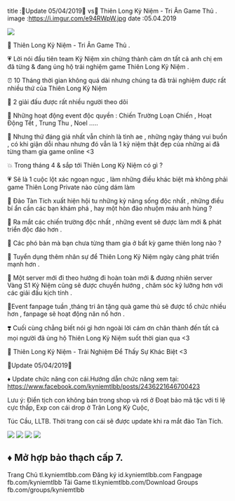 title :📣Update 05/04/2019📣 vs💞 Thiên Long Kỷ Niệm - Tri Ân Game Thủ .
image :https://i.imgur.com/e94RWpW.jpg
date  :05.04.2019

![](https://i.imgur.com/e94RWpW.jpg)

💞 Thiên Long Kỷ Niệm - Tri Ân Game Thủ .

💗 Lời nói đầu tiên team Kỷ Niệm xin chừng thành cảm ơn tất cả anh chị em đã từng & đang ủng hộ trải nghiệm game Thiên Long Kỷ Niệm . 

⏰ 10 Tháng thời gian không quá dài nhưng chúng ta đã trải nghiệm được rất nhiều thứ của Thiên Long Kỷ Niệm 

🎈 2 giải đấu được rất nhiều người theo dõi 

🎈 Những hoạt động event độc quyền : Chiến Trường Loạn Chiến , Hoạt Động Tết , Trung Thu , Noel .....

🎁 Nhưng thứ đáng giá nhất vẫn chính là tình ae , những ngày tháng vui buồn , có khi giận dỗi nhau nhưng đó vẫn là 1 kỷ niệm thật đẹp của những ai đã từng tham gia game online <3 

💥 Trong tháng 4 & sắp tới Thiên Long Kỷ Niệm có gì ?

💗 Sẽ là 1 cuộc lột xác ngoạn ngục , làm những điều khác biệt mà không phải game Thiên Long Private nào cũng dám làm 

🎈 Đảo Tàn Tích xuất hiện hội tu những kỷ năng sống độc nhất , những điều bí ẩn cần các bạn khám phá , hay một hòn đảo nhuộm máu anh hùng ?

🎈 Ra mắt các chiến trường độc nhất , những event sẽ được làm mới & phát triển độc đáo hơn .

🎈 Các phó bản mà bạn chưa từng tham gia ở bất kỳ game thiên long nào ?

🎈 Tuyển dụng thêm nhân sự để Thiên Long Kỷ Niệm ngày càng phát triển mạnh hơn .

🎈 Một server mới đi theo hướng đi hoàn toàn mới & đương nhiên server Vàng S1 Kỷ Niệm cũng sẽ được chuyển hướng , chăm sóc kỹ lưỡng hơn với các giải đấu kịch tính .

🎈Event fanpage tuần ,tháng tri ân tặng quà game thủ sẽ được tổ chức nhiều hơn , fanpage sẽ hoạt động năn nổ hơn . 

❣️ Cuối cùng chẳng biết nói gì hơn ngoài lời cám ơn chân thành đến tất cả mọi người đã ủng hộ Thiên Long Kỷ Niệm suốt thời gian qua <3

💞 Thiên Long Kỷ Niệm - Trải Nghiệm Để Thấy Sự Khác Biệt <3



📣Update 05/04/2019📣

♦️ Update chức năng con cái.Hướng dẫn chức năng xem tại: https://www.facebook.com/kyniemtlbb/posts/2436221646700423

Lưu ý: Điển tịch con không bán trong shop và rơi ở Đoạt bảo mã tặc với tỉ lệ cực thấp, Exp con cái drop ở Trân Long Kỳ Cuộc,

Túc Cầu, LLTB. Thời trang con cái sẽ được update khi ra mắt đảo Tàn Tích.

![](https://i.imgur.com/J8xgnof.jpg)
![](https://i.imgur.com/dIZRN3x.jpg)
![](https://i.imgur.com/KBjpYHa.jpg)
![](https://i.imgur.com/aaGPZps.jpg)

♦️ Mở hợp bảo thạch cấp 7.
-----------------------------------------------------------------
Trang Chủ tl.kyniemtlbb.com
Đăng ký id.kyniemtlbb.com
Fangpage fb.com/kyniemtlbb
Tải Game tl.kyniemtlbb.com/Download
Groups fb.com/groups/kyniemtlbb
